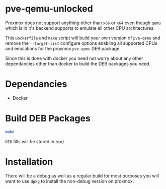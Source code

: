 # pve-qemu-unlocked

Proxmox does not support anything other than `x86` or `x64` even though `qemu` which is in it's backend supports to emulate all other CPU architectures.

This `Dockerfile` and `make` script will build your own version of `pve-qemu` and remove the `--target-list` configure options enabling all supported CPUs and emulations for the proxmox `pve-qemu` DEB package.

Since this is done with docker you need not worry about any other dependancies other than docker to build the DEB packages you need.

# Dependancies
- Docker

# Build DEB Packages
```bash
make
```

`DEB` fills will be stored in `bin/`

# Installation

There will be a debug as well as a regular build for most purposes you will want to use `dpkg` to install the non-debug version on proxmox.
